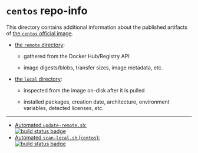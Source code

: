 # `centos` repo-info

This directory contains additional information about the published artifacts of [the `centos` official image](https://hub.docker.com/_/centos/).

-	[the `remote` directory](remote/):

	-	gathered from the Docker Hub/Registry API

	-	image digests/blobs, transfer sizes, image metadata, etc.

-	[the `local` directory](local/):

	-	inspected from the image on-disk after it is pulled

	-	installed packages, creation date, architecture, environment variables, detected licenses, etc.

---

-	[Automated `update-remote.sh`:  
	![build status badge](https://doi-janky.infosiftr.net/job/repo-info/job/remote/badge/icon)](https://doi-janky.infosiftr.net/job/repo-info/job/remote/)
-	[Automated `scan-local.sh` (`centos`):  
	![build status badge](https://doi-janky.infosiftr.net/job/repo-info/job/local/job/centos/badge/icon)](https://doi-janky.infosiftr.net/job/repo-info/job/local/job/centos)
